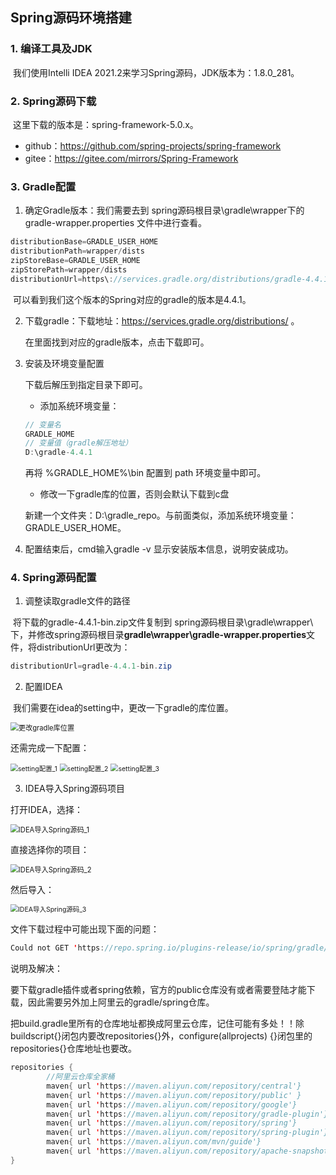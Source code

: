 ## Spring源码环境搭建



### 1. 编译工具及JDK

​		我们使用Intelli IDEA 2021.2来学习Spring源码，JDK版本为：1.8.0_281。



### 2. Spring源码下载

​		这里下载的版本是：spring-framework-5.0.x。

- github：https://github.com/spring-projects/spring-framework
- gitee：https://gitee.com/mirrors/Spring-Framework



### 3. Gradle配置

1. 确定Gradle版本：我们需要去到 spring源码根目录\gradle\wrapper下的 gradle-wrapper.properties 文件中进行查看。

```java
distributionBase=GRADLE_USER_HOME
distributionPath=wrapper/dists
zipStoreBase=GRADLE_USER_HOME
zipStorePath=wrapper/dists
distributionUrl=https\://services.gradle.org/distributions/gradle-4.4.1-bin.zip
```

​		可以看到我们这个版本的Spring对应的gradle的版本是4.4.1。



2. 下载gradle：下载地址：https://services.gradle.org/distributions/ 。

    在里面找到对应的gradle版本，点击下载即可。

    

3. 安装及环境变量配置

    下载后解压到指定目录下即可。

    - 添加系统环境变量：

    ```java
    // 变量名
    GRADLE_HOME
    // 变量值（gradle解压地址）
    D:\gradle-4.4.1
    ```

    再将 %GRADLE_HOME%\bin 配置到 path 环境变量中即可。

    - 修改一下gradle库的位置，否则会默认下载到c盘

     新建一个文件夹：D:\gradle_repo。与前面类似，添加系统环境变量：GRADLE_USER_HOME。

    

4. 配置结束后，cmd输入gradle -v 显示安装版本信息，说明安装成功。





### 4. Spring源码配置

1. 调整读取gradle文件的路径

​		将下载的gradle-4.4.1-bin.zip文件复制到 spring源码根目录\gradle\wrapper\ 下，并修改spring源码根目录**gradle\wrapper\gradle-wrapper.properties**文件，将distributionUrl更改为：

```JAVA
distributionUrl=gradle-4.4.1-bin.zip
```



2. 配置IDEA

​		我们需要在idea的setting中，更改一下gradle的库位置。

<img src="Spring源码环境搭建.assets/更改gradle库位置.png" alt="更改gradle库位置" style="zoom: 80%;" />

还需完成一下配置：

<img src="Spring源码环境搭建.assets/setting配置_1.png" alt="setting配置_1" style="zoom:75%;" />

<img src="Spring源码环境搭建.assets/setting配置_2.png" alt="setting配置_2" style="zoom:75%;" />

<img src="Spring源码环境搭建.assets/setting配置_3.png" alt="setting配置_3" style="zoom:75%;" />



3. IDEA导入Spring源码项目

打开IDEA，选择：

<img src="Spring源码环境搭建.assets/IDEA导入Spring源码_1.png" alt="IDEA导入Spring源码_1" style="zoom:80%;" />

直接选择你的项目：

<img src="Spring源码环境搭建.assets/IDEA导入Spring源码_2.png" alt="IDEA导入Spring源码_2" style="zoom: 80%;" />

然后导入：

<img src="Spring源码环境搭建.assets/IDEA导入Spring源码_3.png" alt="IDEA导入Spring源码_3" style="zoom:75%;" />





文件下载过程中可能出现下面的问题：

```java
Could not GET 'https://repo.spring.io/plugins-release/io/spring/gradle/propdeps-plugin/0.0.9.RELEASE/propdeps-plugin-0.0.9.RELEASE.pom'. Received status code 401 from server:  Disable Gradle 'offline mode' and sync project
```

说明及解决：

​		要下载gradle插件或者spring依赖，官方的public仓库没有或者需要登陆才能下载，因此需要另外加上阿里云的gradle/spring仓库。

​		把build.gradle里所有的仓库地址都换成阿里云仓库，记住可能有多处！！除buildscript{}闭包内要改repositories{}外，configure(allprojects) {}闭包里的repositories{}仓库地址也要改。

```java
repositories {
		//阿里云仓库全家桶
		maven{ url 'https://maven.aliyun.com/repository/central'}
		maven{ url 'https://maven.aliyun.com/repository/public' }
		maven{ url 'https://maven.aliyun.com/repository/google'}
		maven{ url 'https://maven.aliyun.com/repository/gradle-plugin'}
		maven{ url 'https://maven.aliyun.com/repository/spring'}
		maven{ url 'https://maven.aliyun.com/repository/spring-plugin'}
		maven{ url 'https://maven.aliyun.com/mvn/guide'}
		maven{ url 'https://maven.aliyun.com/repository/apache-snapshots'}
}
```

